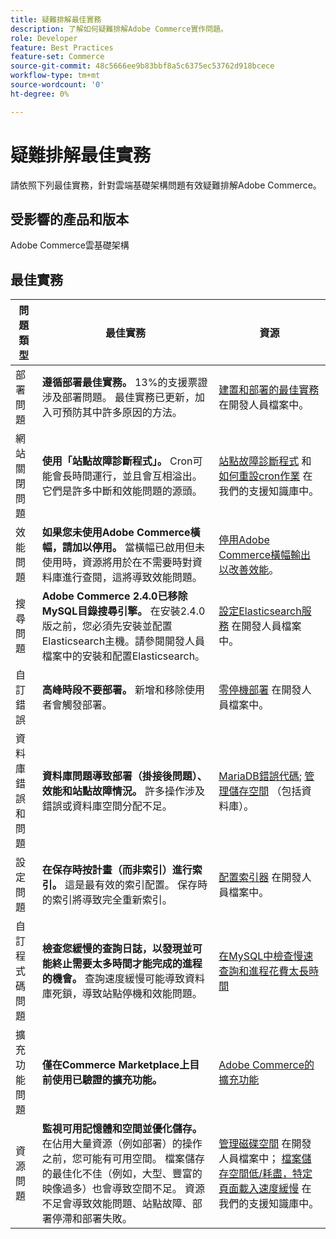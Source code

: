 ```yaml
---
title: 疑難排解最佳實務
description: 了解如何疑難排解Adobe Commerce實作問題。
role: Developer
feature: Best Practices
feature-set: Commerce
source-git-commit: 48c5666ee9b83bbf8a5c6375ec53762d918bcece
workflow-type: tm+mt
source-wordcount: '0'
ht-degree: 0%

---
```



# 疑難排解最佳實務

請依照下列最佳實務，針對雲端基礎架構問題有效疑難排解Adobe Commerce。

## 受影響的產品和版本

Adobe Commerce雲基礎架構

## 最佳實務

| 問題類型 | 最佳實務 | 資源 |
|----------------------------|----------------------------------------------------------------------------------------------------------------------------------------------------------------------------------------------------------------------------------------------------------------------------------------------------------------------------------------------------------------------------------------------------|-------------------------------------------------------------------------------------------------------------------------------------------------------------------------------------------------------------------------------------------------------------------------------------------------------------------------------------------------------------------------------------------------------|
| 部署問題 | **遵循部署最佳實務。** 13%的支援票證涉及部署問題。 最佳實務已更新，加入可預防其中許多原因的方法。 | [建置和部署的最佳實務](https://devdocs.magento.com/cloud/reference/discover-deploy.html#best-practices) 在開發人員檔案中。 |
| 網站關閉問題 | **使用「站點故障診斷程式」。** Cron可能會長時間運行，並且會互相溢出。 它們是許多中斷和效能問題的源頭。 | [站點故障診斷程式](https://experienceleague.adobe.com/docs/commerce-knowledge-base/kb/troubleshooting/site-down-or-unresponsive/magento-site-down-troubleshooter.html?lang=en) 和 [如何重設cron作業](https://experienceleague.adobe.com/docs/commerce-knowledge-base/kb/troubleshooting/miscellaneous/cron-job-is-stuck-in-running-status.html?lang=en) 在我們的支援知識庫中。 |
| 效能問題 | **如果您未使用Adobe Commerce橫幅，請加以停用。** 當橫幅已啟用但未使用時，資源將用於在不需要時對資料庫進行查閱，這將導致效能問題。 | [停用Adobe Commerce橫幅輸出以改善效能](我們的支援知識庫中的https://experienceleague.adobe.com/docs/commerce-knowledge-base/kb/troubleshooting/miscellaneous/disable-magento-banner-output-to-improve-site-performance.html)。 |
| 搜尋問題 | **Adobe Commerce 2.4.0已移除MySQL目錄搜尋引擎。** 在安裝2.4.0版之前，您必須先安裝並配置Elasticsearch主機。請參閱開發人員檔案中的安裝和配置Elasticsearch。 | [設定Elasticsearch服務](https://devdocs.magento.com/cloud/project/services-elastic.html) 在開發人員檔案中。 |
| 自訂錯誤 | **高峰時段不要部署。** 新增和移除使用者會觸發部署。 | [零停機部署](https://devdocs.magento.com/cloud/deploy/reduce-downtime.html) 在開發人員檔案中。 |
| 資料庫錯誤和問題 | **資料庫問題導致部署（掛接後問題）、效能和站點故障情況。** 許多操作涉及錯誤或資料庫空間分配不足。 | [MariaDB錯誤代碼](https://mariadb.com/kb/en/library/mariadb-error-codes/#mariadb-specific-error-codes); [管理儲存空間](https://devdocs.magento.com/cloud/project/manage-disk-space.html) （包括資料庫）。 |
| 設定問題 | **在保存時按計畫（而非索引）進行索引。** 這是最有效的索引配置。 保存時的索引將導致完全重新索引。 | [配置索引器](../../../configuration/cli/manage-indexers.md#configure-indexers) 在開發人員檔案中。 |
| 自訂程式碼問題 | **檢查您緩慢的查詢日誌，以發現並可能終止需要太多時間才能完成的進程的機會。** 查詢速度緩慢可能導致資料庫死鎖，導致站點停機和效能問題。 | [在MySQL中檢查慢速查詢和進程花費太長時間](https://experienceleague.adobe.com/docs/commerce-knowledge-base/kb/troubleshooting/database/checking-slow-queries-and-processes-mysql.html) |
| 擴充功能問題 | **僅在Commerce Marketplace上目前使用已驗證的擴充功能。** | [Adobe Commerce的擴充功能](https://marketplace.magento.com/extensions.html) |
| 資源問題 | **監視可用記憶體和空間並優化儲存。** 在佔用大量資源（例如部署）的操作之前，您可能有可用空間。 檔案儲存的最佳化不佳（例如，大型、豐富的映像過多）也會導致空間不足。 資源不足會導致效能問題、站點故障、部署停滯和部署失敗。 | [管理磁碟空間](https://devdocs.magento.com/cloud/project/manage-disk-space.html) 在開發人員檔案中； [檔案儲存空間低/耗盡，特定頁面載入速度緩慢](https://experienceleague.adobe.com/docs/commerce-knowledge-base/kb/troubleshooting/miscellaneous/file-storage-low-specific-page-loads-are-slow.html?lang=en) 在我們的支援知識庫中。 |

